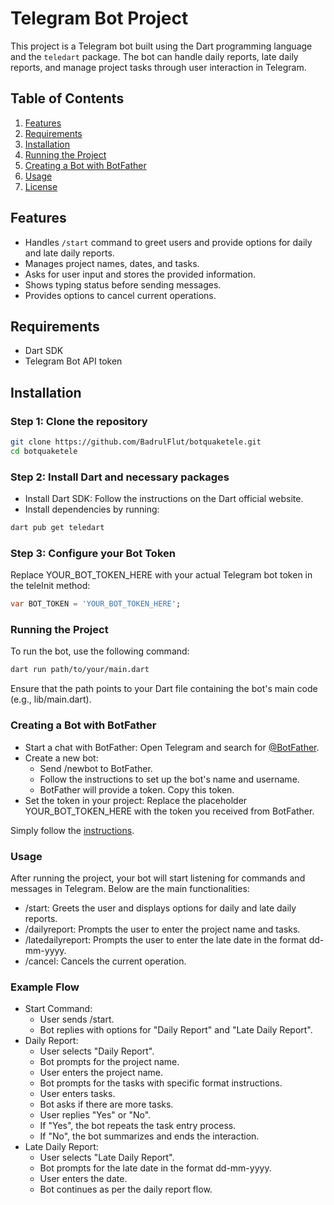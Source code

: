 # Telegram Bot Project

This project is a Telegram bot built using the Dart programming language and the `teledart` package. The bot can handle daily reports, late daily reports, and manage project tasks through user interaction in Telegram.

## Table of Contents

1. [Features](#features)
2. [Requirements](#requirements)
3. [Installation](#installation)
4. [Running the Project](#running-the-project)
5. [Creating a Bot with BotFather](#creating-a-bot-with-botfather)
6. [Usage](#usage)
7. [License](#license)

## Features

- Handles `/start` command to greet users and provide options for daily and late daily reports.
- Manages project names, dates, and tasks.
- Asks for user input and stores the provided information.
- Shows typing status before sending messages.
- Provides options to cancel current operations.

## Requirements

- Dart SDK
- Telegram Bot API token

## Installation

### Step 1: Clone the repository

```bash
git clone https://github.com/BadrulFlut/botquaketele.git
cd botquaketele
```

### Step 2: Install Dart and necessary packages

- Install Dart SDK: Follow the instructions on the Dart official website.
- Install dependencies by running:

```bash
dart pub get teledart
```

### Step 3: Configure your Bot Token

Replace YOUR_BOT_TOKEN_HERE with your actual Telegram bot token in the teleInit method:

```dart
var BOT_TOKEN = 'YOUR_BOT_TOKEN_HERE';
```

### Running the Project

To run the bot, use the following command:

```bash
dart run path/to/your/main.dart
```

Ensure that the path points to your Dart file containing the bot's main code (e.g., lib/main.dart).

### Creating a Bot with BotFather

- Start a chat with BotFather: Open Telegram and search for [@BotFather](https://t.me/botfather).
- Create a new bot:
  - Send /newbot to BotFather.
  - Follow the instructions to set up the bot's name and username.
  - BotFather will provide a token. Copy this token.
- Set the token in your project: Replace the placeholder YOUR_BOT_TOKEN_HERE with the token you received from BotFather.

Simply follow the [instructions](https://core.telegram.org/bots#6-botfather).

### Usage

After running the project, your bot will start listening for commands and messages in Telegram. Below are the main functionalities:

- /start: Greets the user and displays options for daily and late daily reports.
- /dailyreport: Prompts the user to enter the project name and tasks.
- /latedailyreport: Prompts the user to enter the late date in the format dd-mm-yyyy.
- /cancel: Cancels the current operation.

### Example Flow

- Start Command:
  - User sends /start.
  - Bot replies with options for "Daily Report" and "Late Daily Report".
- Daily Report:
  - User selects "Daily Report".
  - Bot prompts for the project name.
  - User enters the project name.
  - Bot prompts for the tasks with specific format instructions.
  - User enters tasks.
  - Bot asks if there are more tasks.
  - User replies "Yes" or "No".
  - If "Yes", the bot repeats the task entry process.
  - If "No", the bot summarizes and ends the interaction.
- Late Daily Report:
  - User selects "Late Daily Report".
  - Bot prompts for the late date in the format dd-mm-yyyy.
  - User enters the date.
  - Bot continues as per the daily report flow.
